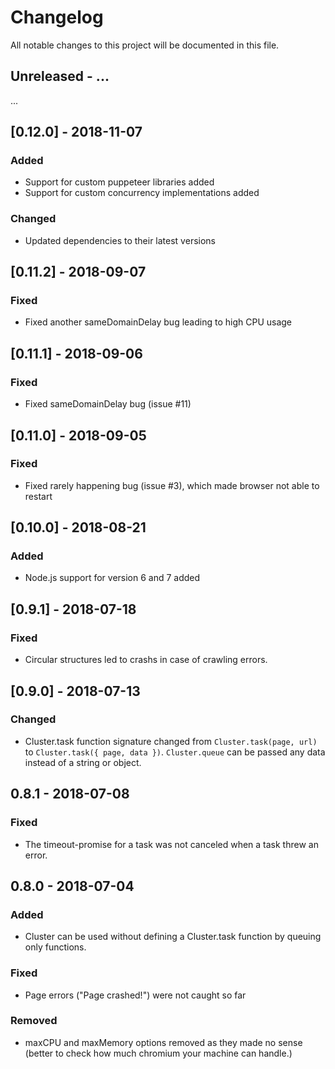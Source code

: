 # Changelog
All notable changes to this project will be documented in this file.

## Unreleased - ...
...

## [0.12.0] - 2018-11-07
### Added
- Support for custom puppeteer libraries added
- Support for custom concurrency implementations added
### Changed
- Updated dependencies to their latest versions

## [0.11.2] - 2018-09-07
### Fixed
- Fixed another sameDomainDelay bug leading to high CPU usage

## [0.11.1] - 2018-09-06
### Fixed
- Fixed sameDomainDelay bug (issue #11)

## [0.11.0] - 2018-09-05
### Fixed
- Fixed rarely happening bug (issue #3), which made browser not able to restart

## [0.10.0] - 2018-08-21
### Added
- Node.js support for version 6 and 7 added

## [0.9.1] - 2018-07-18
### Fixed
- Circular structures led to crashs in case of crawling errors.

## [0.9.0] - 2018-07-13
### Changed
- Cluster.task function signature changed from `Cluster.task(page, url)` to `Cluster.task({ page, data })`. `Cluster.queue` can be passed any data instead of a string or object.

## 0.8.1 - 2018-07-08
### Fixed
- The timeout-promise for a task was not canceled when a task threw an error.

## 0.8.0 - 2018-07-04
### Added
- Cluster can be used without defining a Cluster.task function by queuing only functions.

### Fixed
- Page errors ("Page crashed!") were not caught so far

### Removed
- maxCPU and maxMemory options removed as they made no sense (better to check how much chromium your machine can handle.)
